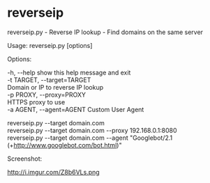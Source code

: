 reverseip
=========

reverseip.py - Reverse IP lookup - Find domains on the same server

Usage: reverseip.py [options]

Options:  

  -h, --help            show this help message and exit  
  -t TARGET, --target=TARGET  
                        Domain or IP to reverse IP lookup  
  -p PROXY, --proxy=PROXY  
                        HTTPS proxy to use  
  -a AGENT, --agent=AGENT 
                        Custom User Agent  

reverseip.py --target domain.com  
reverseip.py --target domain.com --proxy 192.168.0.1:8080  
reverseip.py --target domain.com --agent "Googlebot/2.1 (+http://www.googlebot.com/bot.html)"  
                        


Screenshot:

http://i.imgur.com/Z8b6VLs.png
